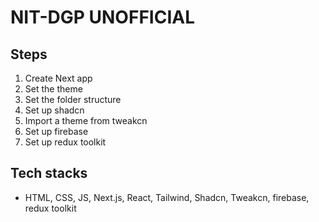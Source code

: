# NIT-DGP UNOFFICIAL

## Steps
 
 1. Create Next app
 2. Set the theme
 3. Set the folder structure
 4. Set up shadcn
 5. Import a theme from tweakcn
 6. Set up firebase
 7. Set up redux toolkit

## Tech stacks

- HTML, CSS, JS, Next.js, React, Tailwind, Shadcn, Tweakcn, firebase, redux toolkit